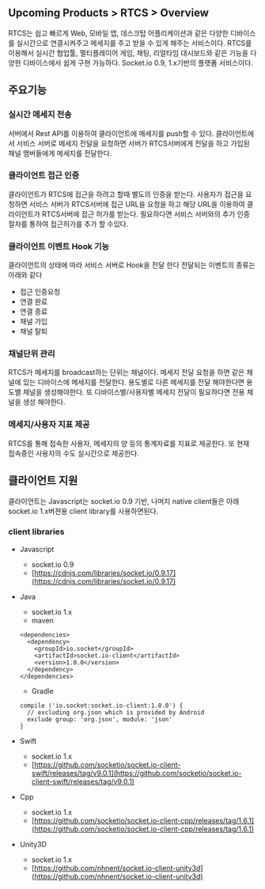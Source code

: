 ## Upcoming Products > RTCS > Overview
RTCS는 쉽고 빠르게 Web, 모바일 앱, 데스크탑 어플리케이션과 같은 다양한 디바이스를 실시간으로 연결시켜주고 메세지를 주고 받을 수 있게 해주는 서비스이다. RTCS를 이용해서 실시간 협업툴, 멀티플레이어 게임, 채팅, 리얼타임 대시보드와 같은 기능을 다양한 디바이스에서 쉽게 구현 가능하다. Socket.io 0.9, 1.x기반의 플랫폼 서비스이다.

## 주요기능
### 실시간 메세지 전송
서버에서 Rest API를 이용하여 클라이언트에 메세지를 push할 수 있다. 클라이언트에서 서비스 서버로 메세지 전달을 요청하면 서버가 RTCS서버에게 전달을 하고 가입된 채널 맴버들에게 메세지를 전달한다.

### 클라이언트 접근 인증
클라이언트가 RTCS에 접근을 하려고 할때 별도의 인증을 받는다. 사용자가 접근을 요청하면 서비스 서버가 RTCS서버에 접근 URL을 요청을 하고 해당 URL을 이용하여 클라이언트가 RTCS서버에 접근 허가를 받는다. 필요하다면 서비스 서버와의 추가 인증 절차를 통하여 접근허가를 추가 할 수있다.

### 클라이언트 이벤트 Hook 기능
클라이언트의 상태에 따라 서비스 서버로 Hook을 전달 한다 전달되는 이벤트의 종류는 아래와 같다
* 접근 인증요청
* 연결 완료
* 연결 종료
* 채널 가입
* 채널 탈퇴

### 채널단위 관리
RTCS가 메세지를 broadcast하는 단위는 채널이다. 메세지 전달 요청을 하면 같은 채널에 있는 디바이스에 메세지를 전달한다. 용도별로 다른 메세지를 전달 해야한다면 용도별 채널을 생성해야한다. 또 디바이스별/사용자별 메세지 전달이 필요하다면 전용 채널을 생성 해야한다.

### 메세지/사용자 지표 제공
RTCS를 통해 접속한 사용자, 메세지의 양 등의 통계자료를 지표로 제공한다. 또 현재 접속중인 사용자의 수도 실시간으로 제공한다.

## 클라이언트 지원
클라이언트는 Javascript는 socket.io 0.9 기반, 나머지 native client들은 아래 socket.io 1.x버젼용 client library를 사용하면된다.

### client libraries
* Javascript
  * socket.io 0.9
  * [https://cdnjs.com/libraries/socket.io/0.9.17](https://cdnjs.com/libraries/socket.io/0.9.17)
* Java
  * socket.io 1.x
  * maven
  ```
  <dependencies>
    <dependency>
      <groupId>io.socket</groupId>
      <artifactId>socket.io-client</artifactId>
      <version>1.0.0</version>
    </dependency>
  </dependencies>
  ```
  * Gradle
  ```
  compile ('io.socket:socket.io-client:1.0.0') {
    // excluding org.json which is provided by Android
    exclude group: 'org.json', module: 'json'
  }
  ```
* Swift
  * socket.io 1.x
  * [https://github.com/socketio/socket.io-client-swift/releases/tag/v9.0.1](https://github.com/socketio/socket.io-client-swift/releases/tag/v9.0.1)

* Cpp
  * socket.io 1.x
  * [https://github.com/socketio/socket.io-client-cpp/releases/tag/1.6.1](https://github.com/socketio/socket.io-client-cpp/releases/tag/1.6.1)

* Unity3D
  * socket.io 1.x
  * [https://github.com/nhnent/socket.io-client-unity3d](https://github.com/nhnent/socket.io-client-unity3d)
